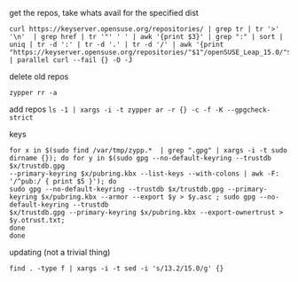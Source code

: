 get the repos, take whats avail for the specified dist
```
curl https://keyserver.opensuse.org/repositories/ | grep tr | tr '>' '\n'  | grep href | tr '"' ' ' | awk '{print $3}' | grep ":" | sort | uniq | tr -d ':' | tr -d '.' | tr -d '/' | awk '{print "https://keyserver.opensuse.org/repositories/"$1"/openSUSE_Leap_15.0/"$1".repo"}' | parallel curl --fail {} -O -J
```
delete old repos

`zypper rr -a `


add repos 
`ls -1 | xargs -i -t zypper ar -r {} -c -f -K --gpgcheck-strict `

keys
```
for x in $(sudo find /var/tmp/zypp.*  | grep ".gpg" | xargs -i -t sudo dirname {}); do for y in $(sudo gpg --no-default-keyring --trustdb $x/trustdb.gpg 
--primary-keyring $x/pubring.kbx --list-keys --with-colons | awk -F: '/^pub:/ { print $5 }'); do
sudo gpg --no-default-keyring --trustdb $x/trustdb.gpg --primary-keyring $x/pubring.kbx --armor --export $y > $y.asc ; sudo gpg --no-default-keyring --trustdb 
$x/trustdb.gpg --primary-keyring $x/pubring.kbx --export-ownertrust > $y.otrust.txt;
done
done

```

updating (not a trivial thing)

```
find . -type f | xargs -i -t sed -i 's/13.2/15.0/g' {}
```
